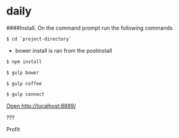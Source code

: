 # daily


####Install. On the command prompt run the following commands

```sh
$ cd `project-directory`
```
- bower install is ran from the postinstall
```sh
$ npm install 
```
```sh
$ gulp bower
```
```sh
$ gulp coffee
```
```sh
$ gulp connect
```

[Open http://localhost:8889/](http://localhost:8889/)

???

Profit
